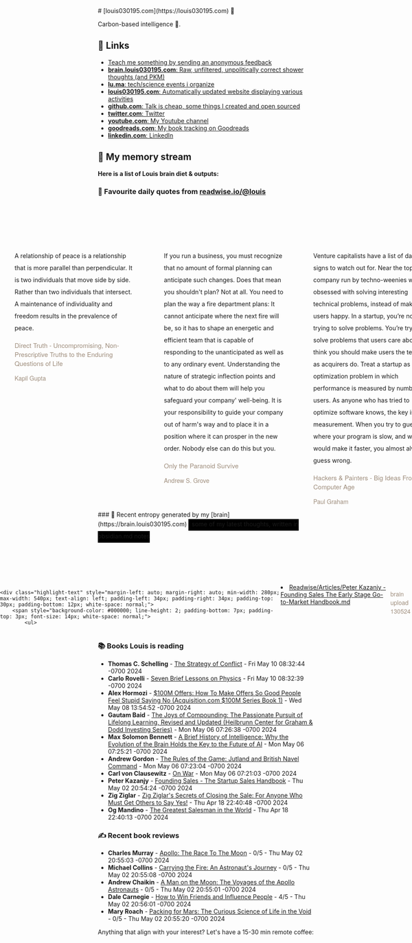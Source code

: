 <link rel="shortcut icon" href="/favicon.ico">
# [louis030195.com](https://louis030195.com) 🤔

Carbon-based intelligence 🐒. 

## 🔗 Links

- [Teach me something by sending an anonymous feedback](https://www.admonymous.co/louis030195)
- [**brain.louis030195.com**: Raw, unfiltered, unpolitically correct shower thoughts (and PKM)](https://brain.louis030195.com)
- [**lu.ma**: tech/science events i organize](https://lu.ma/u/louis030195/events?past=1)
- [**louis030195.com**: Automatically updated website displaying various activities](https://louis030195.com)
- [**github.com**: Talk is cheap, some things I created and open sourced](https://github.com/louis030195)
- [**twitter.com**: Twitter](https://twitter.com/@louis030195)
- [**youtube.com**: My Youtube channel](https://www.youtube.com/channel/UCQyHp-A6Y4hwRt7qmi_TYOQ)
- [**goodreads.com**: My book tracking on Goodreads](https://www.goodreads.com/user/show/103091881-louis-beaumont)
- [**linkedin.com**: LinkedIn](https://www.linkedin.com/in/louis030195)

## 🌊 My memory stream

**Here is a list of Louis brain diet & outputs:**

### 👋 Favourite daily quotes from [readwise.io/@louis](https://readwise.io/@louis)
<div class="some-highlights" style="display: flex;
  margin-left: -50vw;
  left: 50%;
  overflow-x: scroll;
  width: 100vw;
  position: relative; margin-top: 6rem;">
<div class="highlight-text" style="margin-left: auto; margin-right: auto; min-width: 280px; max-width: 540px; text-align: left; padding-left: 34px; padding-right: 34px; padding-top: 30px; padding-bottom: 12px; white-space: normal;">
<span style="background-color: transparent; line-height: 2; padding-bottom: 7px; padding-top: 3px; font-size: 14px; white-space: normal;">
          A relationship of peace is a relationship that is more parallel than perpendicular. It is two individuals that move side by side. Rather than two individuals that intersect. A maintenance of individuality and freedom results in the prevalence of peace.
        </span>
<div style="font-family: Helvetica, Arial, sans-serif;">
<div style='font-size: 14px; margin-bottom: 0; margin-top: 10px; font-family: "Raleway", "HelveticaNeue", "Helvetica Neue", Helvetica, Arial, sans-serif; white-space: normal; font-display: swap;'>
<p style="margin-bottom: 0; font-size: 15px; margin-bottom: 2px; color: #9f8e7d">Direct Truth - Uncompromising, Non-Prescriptive Truths to the Enduring Questions of Life</p>
<p style="margin-bottom: 0; color: #9f8e7d">Kapil Gupta</p>
</div>
</div>
</div>
<div class="highlight-text" style="margin-left: auto; margin-right: auto; min-width: 280px; max-width: 540px; text-align: left; padding-left: 34px; padding-right: 34px; padding-top: 30px; padding-bottom: 12px; white-space: normal;">
<span style="background-color: transparent; line-height: 2; padding-bottom: 7px; padding-top: 3px; font-size: 14px; white-space: normal;">
          If you run a business, you must recognize that no amount of formal
planning can anticipate such changes. Does that mean you shouldn't plan?
Not at all. You need to plan the way a fire department plans: It cannot
anticipate where the next fire will be, so it has to shape an energetic and
efficient team that is capable of responding to the unanticipated as well as
to any ordinary event. Understanding the nature of strategic inflection
points and what to do about them will help you safeguard your company'
well-being. It is your responsibility to guide your company out of harm's
way and to place it in a position where it can prosper in the new order.
Nobody else can do this but you.
        </span>
<div style="font-family: Helvetica, Arial, sans-serif;">
<div style='font-size: 14px; margin-bottom: 0; margin-top: 10px; font-family: "Raleway", "HelveticaNeue", "Helvetica Neue", Helvetica, Arial, sans-serif; white-space: normal; font-display: swap;'>
<p style="margin-bottom: 0; font-size: 15px; margin-bottom: 2px; color: #9f8e7d">Only the Paranoid Survive</p>
<p style="margin-bottom: 0; color: #9f8e7d">Andrew S. Grove</p>
</div>
</div>
</div>
<div class="highlight-text" style="margin-left: auto; margin-right: auto; min-width: 280px; max-width: 540px; text-align: left; padding-left: 34px; padding-right: 34px; padding-top: 30px; padding-bottom: 12px; white-space: normal;">
<span style="background-color: transparent; line-height: 2; padding-bottom: 7px; padding-top: 3px; font-size: 14px; white-space: normal;">
          Venture capitalists have a list of danger signs to watch out for. Near the top is the company run by techno-weenies who are obsessed with solving interesting technical problems, instead of making users happy. In a startup, you’re not just trying to solve problems. You’re trying to solve problems that users care about. So I think you should make users the test, just as acquirers do. Treat a startup as an optimization problem in which performance is measured by number of users. As anyone who has tried to optimize software knows, the key is measurement. When you try to guess where your program is slow, and what would make it faster, you almost always guess wrong.
        </span>
<div style="font-family: Helvetica, Arial, sans-serif;">
<div style='font-size: 14px; margin-bottom: 0; margin-top: 10px; font-family: "Raleway", "HelveticaNeue", "Helvetica Neue", Helvetica, Arial, sans-serif; white-space: normal; font-display: swap;'>
<p style="margin-bottom: 0; font-size: 15px; margin-bottom: 2px; color: #9f8e7d">Hackers &amp; Painters - Big Ideas From the Computer Age</p>
<p style="margin-bottom: 0; color: #9f8e7d">Paul Graham</p>
</div>
</div>
</div>
</div>
### 🧠 Recent entropy generated by my [brain](https://brain.louis030195.com)
<span style="background-color: #000000; line-height: 2; padding-bottom: 7px; padding-top: 3px; font-size: 14px; white-space: normal;">
    ℹ️ some of my latest thoughts, written in obsidian.md notes
</span>
<div class="some-highlights" style="display: flex;
    margin-left: -50vw;
    left: 50%;
    overflow-x: scroll;
    width: 100vw;
    position: relative; margin-top: 6rem;">
    
    <div class="highlight-text" style="margin-left: auto; margin-right: auto; min-width: 280px; max-width: 540px; text-align: left; padding-left: 34px; padding-right: 34px; padding-top: 30px; padding-bottom: 12px; white-space: normal;">
        <span style="background-color: #000000; line-height: 2; padding-bottom: 7px; padding-top: 3px; font-size: 14px; white-space: normal;">
            <ul>
<li><a href="https://brain.louis030195.com/Readwise/Articles/Peter%20Kazanjy%20-%20Founding%20Sales%20The%20Early%20Stage%20Go-to-Market%20Handbook.md">Readwise/Articles/Peter Kazanjy - Founding Sales The Early Stage Go-to-Market Handbook.md</a></li>
            </ul>
        </span>
        <div style="font-family: Helvetica, Arial, sans-serif;">
            <div style='font-size: 14px; margin-bottom: 0; margin-top: 10px; font-family: "Raleway", "HelveticaNeue", "Helvetica Neue", Helvetica, Arial, sans-serif; white-space: normal; font-display: swap;'>
                <p style="margin-bottom: 0; color: #9f8e7d">brain upload 130524</p>
            </div>
        </div>
    </div>
    
</div>


### 📚 Books Louis is reading

-   **Thomas C. Schelling**  - [The Strategy of Conflict](https://www.goodreads.com/book/show/317330.The_Strategy_of_Conflict) - Fri May 10 08:32:44 -0700 2024
-   **Carlo Rovelli**  - [Seven Brief Lessons on Physics](https://www.goodreads.com/book/show/25734172-seven-brief-lessons-on-physics) - Fri May 10 08:32:39 -0700 2024
-   **Alex Hormozi**  - [$100M Offers: How To Make Offers So Good People Feel Stupid Saying No (Acquisition.com $100M Series Book 1)](https://www.goodreads.com/book/show/58612786-100m-offers) - Wed May 08 13:54:52 -0700 2024
-   **Gautam Baid**  - [The Joys of Compounding: The Passionate Pursuit of Lifelong Learning, Revised and Updated (Heilbrunn Center for Graham &amp; Dodd Investing Series)](https://www.goodreads.com/book/show/48847632-the-joys-of-compounding) - Mon May 06 07:26:38 -0700 2024
-   **Max Solomon Bennett**  - [A Brief History of Intelligence: Why the Evolution of the Brain Holds the Key to the Future of AI](https://www.goodreads.com/book/show/74821304-a-brief-history-of-intelligence) - Mon May 06 07:25:21 -0700 2024
-   **Andrew  Gordon**  - [The Rules of the Game: Jutland and British Navel Command](https://www.goodreads.com/book/show/354137.The_Rules_of_the_Game) - Mon May 06 07:23:04 -0700 2024
-   **Carl von Clausewitz**  - [On War](https://www.goodreads.com/book/show/117031.On_War) - Mon May 06 07:21:03 -0700 2024
-   **Peter Kazanjy**  - [Founding Sales - The Startup Sales Handbook](https://www.goodreads.com/book/show/46019973-founding-sales---the-startup-sales-handbook) - Thu May 02 20:54:24 -0700 2024
-   **Zig Ziglar**  - [Zig Ziglar&#39;s Secrets of Closing the Sale: For Anyone Who Must Get Others to Say Yes!](https://www.goodreads.com/book/show/578736.Zig_Ziglar_s_Secrets_of_Closing_the_Sale) - Thu Apr 18 22:40:48 -0700 2024
-   **Og Mandino**  - [The Greatest Salesman in the World](https://www.goodreads.com/book/show/356896.The_Greatest_Salesman_in_the_World) - Thu Apr 18 22:40:13 -0700 2024

### ✍ Recent book reviews

-   **Charles Murray**  - [Apollo: The Race To The Moon](https://www.goodreads.com/book/show/282086.Apollo) - 0/5 - Thu May 02 20:55:03 -0700 2024
-   **Michael  Collins**  - [Carrying the Fire: An Astronaut&#39;s Journey](https://www.goodreads.com/book/show/612456.Carrying_the_Fire) - 0/5 - Thu May 02 20:55:08 -0700 2024
-   **Andrew Chaikin**  - [A Man on the Moon: The Voyages of the Apollo Astronauts](https://www.goodreads.com/book/show/446092.A_Man_on_the_Moon) - 0/5 - Thu May 02 20:55:01 -0700 2024
-   **Dale Carnegie**  - [How to Win Friends and Influence People](https://www.goodreads.com/book/show/4865.How_to_Win_Friends_and_Influence_People) - 4/5 - Thu May 02 20:56:01 -0700 2024
-   **Mary Roach**  - [Packing for Mars: The Curious Science of Life in the Void](https://www.goodreads.com/book/show/9542311-packing-for-mars) - 0/5 - Thu May 02 20:55:20 -0700 2024

Anything that align with your interest? Let's have a 15-30 min remote coffee:


<div style="width:100%;height:100%;overflow:scroll" id="my-cal-inline"></div>
<script type="text/javascript">
  (function (C, A, L) { let p = function (a, ar) { a.q.push(ar); }; let d = C.document; C.Cal = C.Cal || function () { let cal = C.Cal; let ar = arguments; if (!cal.loaded) { cal.ns = {}; cal.q = cal.q || []; d.head.appendChild(d.createElement("script")).src = A; cal.loaded = true; } if (ar[0] === L) { const api = function () { p(api, arguments); }; const namespace = ar[1]; api.q = api.q || []; typeof namespace === "string" ? (cal.ns[namespace] = api) && p(api, ar) : p(cal, ar); return; } p(cal, ar); }; })(window, "https://app.cal.com/embed/embed.js", "init");
Cal("init", "cof", {origin:"https://cal.com"});

  Cal.ns.cof("inline", {
	elementOrSelector:"#my-cal-inline",
	calLink: "louis030195/cof",
	layout: "month_view"
  });
  
  Cal.ns.cof("ui", {"styles":{"branding":{"brandColor":"#000000"}},"hideEventTypeDetails":false,"layout":"month_view"});
  </script>
  
